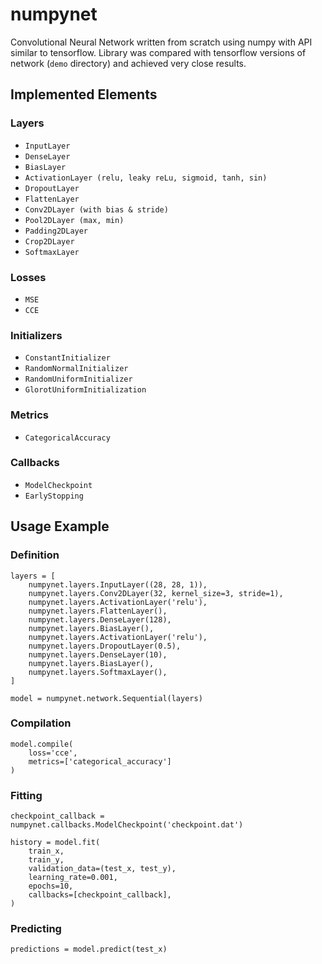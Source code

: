 # numpynet
Convolutional Neural Network written from scratch using numpy with API similar to tensorflow. Library was compared with tensorflow versions of network (`demo` directory) and achieved very close results.

## Implemented Elements

### Layers
- `InputLayer`
- `DenseLayer`
- `BiasLayer`
- `ActivationLayer (relu, leaky reLu, sigmoid, tanh, sin)`
- `DropoutLayer`
- `FlattenLayer`
- `Conv2DLayer (with bias & stride)`
- `Pool2DLayer (max, min)`
- `Padding2DLayer`
- `Crop2DLayer`
- `SoftmaxLayer`

### Losses
- `MSE`
- `CCE`

### Initializers
- `ConstantInitializer`
- `RandomNormalInitializer`
- `RandomUniformInitializer`
- `GlorotUniformInitialization`

### Metrics
- `CategoricalAccuracy`

### Callbacks
- `ModelCheckpoint`
- `EarlyStopping`

## Usage Example

### Definition
```
layers = [
    numpynet.layers.InputLayer((28, 28, 1)),
    numpynet.layers.Conv2DLayer(32, kernel_size=3, stride=1),
    numpynet.layers.ActivationLayer('relu'),
    numpynet.layers.FlattenLayer(),
    numpynet.layers.DenseLayer(128),
    numpynet.layers.BiasLayer(),
    numpynet.layers.ActivationLayer('relu'),
    numpynet.layers.DropoutLayer(0.5),
    numpynet.layers.DenseLayer(10),
    numpynet.layers.BiasLayer(),
    numpynet.layers.SoftmaxLayer(),
]

model = numpynet.network.Sequential(layers)
```

### Compilation
```
model.compile(
    loss='cce',
    metrics=['categorical_accuracy']
)
```

### Fitting
```
checkpoint_callback = numpynet.callbacks.ModelCheckpoint('checkpoint.dat')

history = model.fit(
    train_x,
    train_y,
    validation_data=(test_x, test_y),
    learning_rate=0.001,
    epochs=10,
    callbacks=[checkpoint_callback],
)
```

### Predicting
```
predictions = model.predict(test_x)
```
